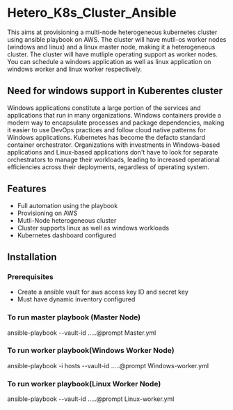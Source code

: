 # Hetero_K8s_Cluster_Ansible
This aims at provisioning a multi-node heterogeneous kubernetes cluster using ansible playbook on AWS. The cluster will have mutli-os worker nodes (windows and linux) and a linux master node, making it a heterogeneous cluster. The cluster will have mutliple operating support as worker nodes. You can schedule a windows application as well as linux application on windows worker and linux worker respectively.
## Need for windows support in Kuberentes cluster
Windows applications constitute a large portion of the services and applications that run in many organizations. Windows containers provide a modern way to encapsulate processes and package dependencies, making it easier to use DevOps practices and follow cloud native patterns for Windows applications. Kubernetes has become the defacto standard container orchestrator. Organizations with investments in Windows-based applications and Linux-based applications don't have to look for separate orchestrators to manage their workloads, leading to increased operational efficiencies across their deployments, regardless of operating system.
## Features
- Full automation using the playbook
- Provisioning on AWS 
- Mutli-Node heterogeneous cluster
- Cluster supports linux as well as windows workloads
- Kubernetes dashboard configured
## Installation
### Prerequisites
- Create a ansible vault for aws access key ID and secret key
- Must have dynamic inventory configured
### To run master playbook (Master Node)
ansible-playbook --vault-id .....@prompt Master.yml
### To run worker playbook(Windows Worker Node)
ansible-playbook -i hosts --vault-id .....@prompt Windows-worker.yml
### To run worker playbook(Linux Worker Node)
ansible-playbook --vault-id .....@prompt Linux-worker.yml
